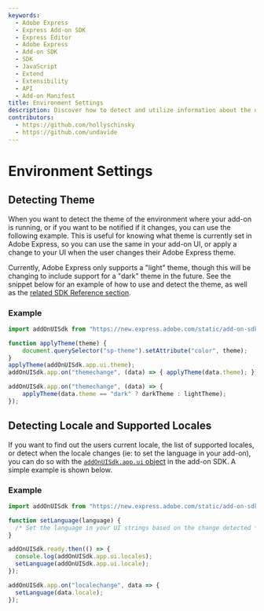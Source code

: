 ```yaml
---
keywords:
  - Adobe Express
  - Express Add-on SDK
  - Express Editor
  - Adobe Express
  - Add-on SDK
  - SDK
  - JavaScript
  - Extend
  - Extensibility
  - API
  - Add-on Manifest
title: Environment Settings
description: Discover how to detect and utilize information about the user's theme, locale, and supported locales.
contributors:
  - https://github.com/hollyschinsky
  - https://github.com/undavide
---
```

# Environment Settings

## Detecting Theme

When you want to detect the theme of the environment where your add-on is running, or if you want to be notified if it changes, you can use the following example. This is useful for knowing what theme is currently set in Adobe Express, so you can use the same in your add-on UI, or apply a change to your UI when the user changes their Adobe Express theme. 

<InlineAlert slots="text" variant="info"/>

Currently, Adobe Express only supports a "light" theme, though this will be changing to include support for a "dark" theme in the future. See the snippet below for an example of how to use and detect the theme, as well as the [related SDK Reference section](https://developer.adobe.com/express/add-ons/docs/references/addonsdk/app-ui/#theme).

### Example

```js
import addOnUISdk from "https://new.express.adobe.com/static/add-on-sdk/sdk.js";

function applyTheme(theme) {
    document.querySelector("sp-theme").setAttribute("color", theme);
}
applyTheme(addOnUISdk.app.ui.theme);
addOnUISdk.app.on("themechange", (data) => { applyTheme(data.theme); });

addOnUISdk.app.on("themechange", (data) => {
    applyTheme(data.theme == "dark" ? darkTheme : lightTheme);
});
```

## Detecting Locale and Supported Locales

If you want to find out the users current locale, the list of supported locales, or detect when the locale changes (ie: to set the language in your add-on), you can do so with the [`addOnUISdk.app.ui` object](https://developer.adobe.com/express/add-ons/docs/references/addonsdk/app-ui/#locale) in the add-on SDK. A simple example is shown below.

### Example

```js
import addOnUISdk from "https://new.express.adobe.com/static/add-on-sdk/sdk.js";

function setLanguage(language) { 
  /* Set the language in your UI strings based on the change detected */ 
}

addOnUISdk.ready.then(() => {
  console.log(addOnUISdk.app.ui.locales);
  setLanguage(addOnUISdk.app.ui.locale);
});

addOnUISdk.app.on("localechange", data => {
  setLanguage(data.locale);
});
```